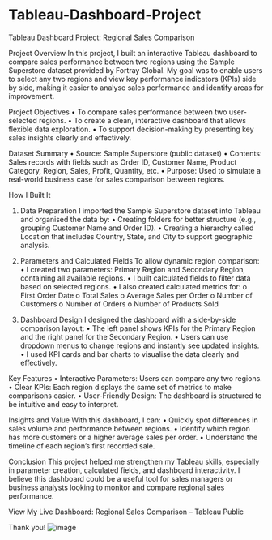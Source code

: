 # Tableau-Dashboard-Project

Tableau Dashboard Project: Regional Sales Comparison

Project Overview
In this project, I built an interactive Tableau dashboard to compare sales performance between two regions using the Sample Superstore dataset provided by Fortray Global. My goal was to enable users to select any two regions and view key performance indicators (KPIs) side by side, making it easier to analyse sales performance and identify areas for improvement.

Project Objectives
•	To compare sales performance between two user-selected regions.
•	To create a clean, interactive dashboard that allows flexible data exploration.
•	To support decision-making by presenting key sales insights clearly and effectively.

Dataset Summary
•	Source: Sample Superstore (public dataset)
•	Contents: Sales records with fields such as Order ID, Customer Name, Product Category, Region, Sales, Profit, Quantity, etc.
•	Purpose: Used to simulate a real-world business case for sales comparison between regions.

How I Built It

1. Data Preparation
I imported the Sample Superstore dataset into Tableau and organised the data by:
•	Creating folders for better structure (e.g., grouping Customer Name and Order ID).
•	Creating a hierarchy called Location that includes Country, State, and City to support geographic analysis.

2. Parameters and Calculated Fields
To allow dynamic region comparison:
•	I created two parameters: Primary Region and Secondary Region, containing all available regions.
•	I built calculated fields to filter data based on selected regions.
•	I also created calculated metrics for:
o	First Order Date
o	Total Sales
o	Average Sales per Order
o	Number of Customers
o	Number of Orders
o	Number of Products Sold

3. Dashboard Design
I designed the dashboard with a side-by-side comparison layout:
•	The left panel shows KPIs for the Primary Region and the right panel for the Secondary Region.
•	Users can use dropdown menus to change regions and instantly see updated insights.
•	I used KPI cards and bar charts to visualise the data clearly and effectively.

Key Features
•	Interactive Parameters: Users can compare any two regions.
•	Clear KPIs: Each region displays the same set of metrics to make comparisons easier.
•	User-Friendly Design: The dashboard is structured to be intuitive and easy to interpret.

Insights and Value
With this dashboard, I can:
•	Quickly spot differences in sales volume and performance between regions.
•	Identify which region has more customers or a higher average sales per order.
•	Understand the timeline of each region’s first recorded sale.

Conclusion
This project helped me strengthen my Tableau skills, especially in parameter creation, calculated fields, and dashboard interactivity. I believe this dashboard could be a useful tool for sales managers or business analysts looking to monitor and compare regional sales performance.

View My Live Dashboard:
Regional Sales Comparison – Tableau Public


Thank you!
![image](https://github.com/user-attachments/assets/bf397497-1995-457f-8196-5c96b0000919)
